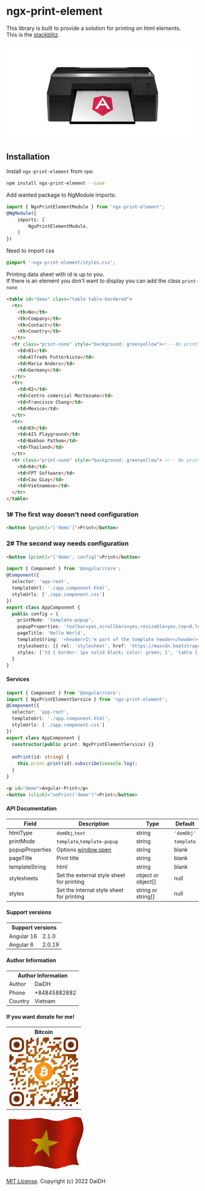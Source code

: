 # ngx-print-element

This library is built to provide a solution for printing on html elements.\
This is the [stackblitz](https://stackblitz.com/edit/angular-ngx-print-element).

![Logo](https://raw.githubusercontent.com/id1945/ngx-print-element/master/ngx-print-element.png)

## Installation
Install `ngx-print-element` from `npm`:
```bash
npm install ngx-print-element --save
```

Add wanted package to NgModule imports:
```typescript
import { NgxPrintElementModule } from 'ngx-print-element';
@NgModule({
    imports: [
        NgxPrintElementModule,
    ]
})
```
Need to import css
```scss
@import '~ngx-print-element/styles.css';
```
Printing data sheet with id is up to you.\
If there is an element you don't want to display you can add the class ```print-none```

```html
<table id="demo" class="table table-bordered">
  <tr>
    <th>No</th>
    <th>Company</th>
    <th>Contact</th>
    <th>Country</th>
  </tr>
  <tr class="print-none" style="background: greenyellow"><!-- No print -->
    <td>01</td>
    <td>Alfreds Futterkiste</td>
    <td>Maria Anders</td>
    <td>Germany</td>
  </tr>
  <tr>
    <td>02</td>
    <td>Centro comercial Moctezuma</td>
    <td>Francisco Chang</td>
    <td>Mexico</td>
  </tr>
  <tr>
    <td>03</td>
    <td>AIS Playground</td>
    <td>Nakhon Pathom</td>
    <td>Thailand</td>
  </tr>
  <tr class="print-none" style="background: greenyellow"> <!-- No print -->
    <td>04</td>
    <td>FPT Software</td>
    <td>Cau Giay</td>
    <td>Vietnamese</td>
  </tr>
</table>
```

### 1# The first way doesn't need configuration
```html
<button [print]="['demo']">Print</button>
```

### 2# The second way needs configuration
```html
<button [print]="['demo', config]">Print</button>
```

```typescript
import { Component } from '@angular/core';
@Component({
  selector: 'app-root',
  templateUrl: './app.component.html',
  styleUrls: ['./app.component.css']
})
export class AppComponent {
  public config = {
    printMode: 'template-popup',
    popupProperties: 'toolbar=yes,scrollbars=yes,resizable=yes,top=0,left=0,fullscreen=yes',
    pageTitle: 'Hello World',
    templateString: '<header>I\'m part of the template header</header>{{printBody}}<footer>I\'m part of the template footer</footer>',
    stylesheets: [{ rel: 'stylesheet', href: 'https://maxcdn.bootstrapcdn.com/bootstrap/4.0.0/css/bootstrap.min.css' }],
    styles: ['td { border: 1px solid black; color: green; }', 'table { border: 1px solid black; }', 'header, table, footer { margin: auto; text-align: center; }']
  }
}
```

#### Services
```typescript
import { Component } from '@angular/core';
import { NgxPrintElementService } from 'ngx-print-element';
@Component({
  selector: 'app-root',
  templateUrl: './app.component.html',
  styleUrls: ['./app.component.css']
})
export class AppComponent {
  constructor(public print: NgxPrintElementService) {}

  onPrint(id: string) {
    this.print.print(id).subscribe(console.log);
  }
}
```

```html
<p id="demo">Angular-Print</p>
<button (click)="onPrint('demo')">Print</button>
```

#### API Documentation

| Field | Description | Type | Default |
| --- | --- | --- | --- |
| htmlType | `domObj`,`text` | string | `'domObj'` |
| printMode | `template`,`template-popup` | string | `template` |
| popupProperties | Options [window.open](https://www.w3schools.com/jsref/met_win_open.asp) | string | blank |
| pageTitle | Print title | string | blank |
| templateString | html | string | blank |
| stylesheets | Set the external style sheet for printing | object or object[] | null |
| styles | Set the internal style sheet for printing | string or string[] | null |


#### Support versions
  
<table>
  <tr>
    <th colspan="2">Support versions</th>
  </tr>
  <tr>
    <td>Angular 16</td>
    <td>2.1.0</td>
  </tr>
  <tr>
    <td>Angular 6</td>
    <td>2.0.19</td>
  </tr>
</table>

#### Author Information

<table>
  <tr>
    <th colspan="2">Author Information</th>
  </tr>
  <tr>
    <td>Author</td>
    <td>DaiDH</td>
  </tr>
  <tr>
    <td>Phone</td>
    <td>+84845882882</td>
  </tr>
  <tr>
    <td>Country</td>
    <td>Vietnam</td>
  </tr>
</table>

#### If you want donate for me!

<table>
  <tr>
    <th>Bitcoin</th>
  </tr>
  <tr>
    <td><img src="https://raw.githubusercontent.com/id1945/id1945/master/donate-bitcoin.png" width="182px"></td>
  </tr>
</table>

![Vietnam](https://raw.githubusercontent.com/id1945/id1945/master/vietnam.gif)

[MIT License](https://github.com/id1945/ngx-print-element/blob/master/LICENSE). Copyright (c) 2022 DaiDH